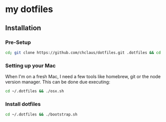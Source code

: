 # my dotfiles

## Installation

### Pre-Setup

```bash
cd; git clone https://github.com/chclaus/dotfiles.git .dotfiles && cd .dotfiles
```

### Setting up your Mac

When I'm on a fresh Mac, I need a few tools like homebrew, git or the node version manager. This can be done due executing:

```bash
cd ~/.dotfiles && ./osx.sh
```

### Install dotfiles

```bash
cd ~/.dotfiles && ./bootstrap.sh
```


